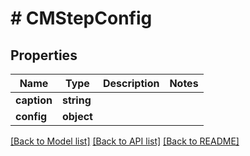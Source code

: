 # # CMStepConfig

## Properties

Name | Type | Description | Notes
------------ | ------------- | ------------- | -------------
**caption** | **string** |  |
**config** | **object** |  |

[[Back to Model list]](../../README.md#models) [[Back to API list]](../../README.md#endpoints) [[Back to README]](../../README.md)
